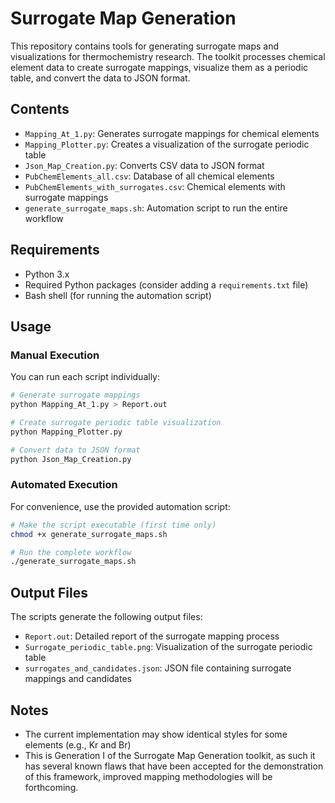 # Surrogate Map Generation

This repository contains tools for generating surrogate maps and visualizations for thermochemistry research. The toolkit processes chemical element data to create surrogate mappings, visualize them as a periodic table, and convert the data to JSON format.

## Contents

- `Mapping_At_1.py`: Generates surrogate mappings for chemical elements
- `Mapping_Plotter.py`: Creates a visualization of the surrogate periodic table
- `Json_Map_Creation.py`: Converts CSV data to JSON format
- `PubChemElements_all.csv`: Database of all chemical elements
- `PubChemElements_with_surrogates.csv`: Chemical elements with surrogate mappings
- `generate_surrogate_maps.sh`: Automation script to run the entire workflow

## Requirements

- Python 3.x
- Required Python packages (consider adding a `requirements.txt` file)
- Bash shell (for running the automation script)

## Usage

### Manual Execution

You can run each script individually:

```bash
# Generate surrogate mappings
python Mapping_At_1.py > Report.out

# Create surrogate periodic table visualization
python Mapping_Plotter.py

# Convert data to JSON format
python Json_Map_Creation.py
```

### Automated Execution

For convenience, use the provided automation script:

```bash
# Make the script executable (first time only)
chmod +x generate_surrogate_maps.sh

# Run the complete workflow
./generate_surrogate_maps.sh
```

## Output Files

The scripts generate the following output files:

- `Report.out`: Detailed report of the surrogate mapping process
- `Surrogate_periodic_table.png`: Visualization of the surrogate periodic table
- `surrogates_and_candidates.json`: JSON file containing surrogate mappings and candidates

## Notes

- The current implementation may show identical styles for some elements (e.g., Kr and Br)
- This is Generation I of the Surrogate Map Generation toolkit, as such it has several known flaws that have been accepted for the demonstration of this framework, improved mapping methodologies will be forthcoming.

